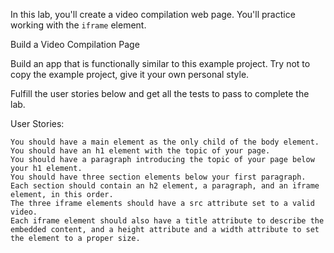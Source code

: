 In this lab, you'll create a video compilation web page. You'll practice working with the `iframe` element.

Build a Video Compilation Page

Build an app that is functionally similar to this example project. Try not to copy the example project, give it your own personal style.

Fulfill the user stories below and get all the tests to pass to complete the lab.

User Stories:

    You should have a main element as the only child of the body element.
    You should have an h1 element with the topic of your page.
    You should have a paragraph introducing the topic of your page below your h1 element.
    You should have three section elements below your first paragraph.
    Each section should contain an h2 element, a paragraph, and an iframe element, in this order.
    The three iframe elements should have a src attribute set to a valid video.
    Each iframe element should also have a title attribute to describe the embedded content, and a height attribute and a width attribute to set the element to a proper size.

